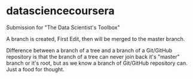 # datasciencecoursera
Submission for "The Data Scientist's Toolbox"


A branch is created, First Edit, then will be merged to the master branch.

Difference between a branch of a tree and a branch of a Git/GitHub repository is that the branch of a tree can never join back it's "master" branch or it's root, but as we know a branch of Git/GitHub repository can. Just a food for thought.
